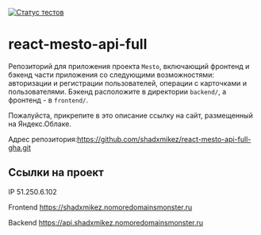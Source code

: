 [![Статус тестов](../../actions/workflows/tests.yml/badge.svg)](../../actions/workflows/tests.yml)

# react-mesto-api-full
Репозиторий для приложения проекта `Mesto`, включающий фронтенд и бэкенд части приложения со следующими возможностями: авторизации и регистрации пользователей, операции с карточками и пользователями. Бэкенд расположите в директории `backend/`, а фронтенд - в `frontend/`. 
  
Пожалуйста, прикрепите в это описание ссылку на сайт, размещенный на Яндекс.Облаке.

Адрес репозитория:https://github.com/shadxmikez/react-mesto-api-full-gha.git

## Ссылки на проект

IP 51.250.6.102

Frontend https://shadxmikez.nomoredomainsmonster.ru

Backend https://api.shadxmikez.nomoredomainsmonster.ru

